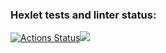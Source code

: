 ### Hexlet tests and linter status:
[![Actions Status](https://github.com/iwatkot/python-project-49/workflows/hexlet-check/badge.svg)](https://github.com/iwatkot/python-project-49/actions)<a href="https://codeclimate.com/github/iwatkot/python-project-49/maintainability"><img src="https://api.codeclimate.com/v1/badges/80271090387fb34aaa7e/maintainability" /></a>